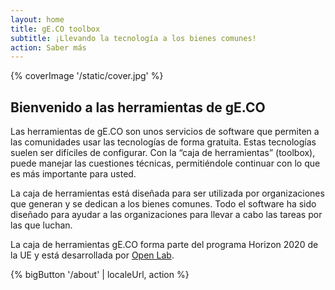 ```yaml
---
layout: home
title: gE.CO toolbox
subtitle: ¡Llevando la tecnología a los bienes comunes!
action: Saber más
---
```


{% coverImage '/static/cover.jpg' %}

## Bienvenido a las herramientas de gE.CO

Las herramientas de gE.CO son unos servicios de software que permiten a las comunidades usar las tecnologías de forma gratuita. Estas tecnologías suelen ser difíciles de configurar. Con la “caja de herramientas” (toolbox), puede manejar las cuestiones técnicas, permitiéndole continuar con lo que es más importante para usted.

La caja de herramientas está diseñada para ser utilizada por organizaciones que generan y se dedican a los bienes comunes. Todo el software ha sido diseñado para ayudar a las organizaciones para llevar a cabo las tareas por las que luchan.

La caja de herramientas gE.CO forma parte del programa Horizon 2020 de la UE y está desarrollada por
[Open Lab](https://openlab.ncl.ac.uk).

{% bigButton '/about' | localeUrl, action %}
